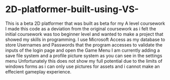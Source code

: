 # 2D-platformer-built-using-VS-
This is a beta 2D platformer that was built as beta for my A level coursework
I made this code as a deviation from the original coursework as i felt the initial coursework was too beginner level and wanted to make a project that showed my skills in programming.
I use Microsoft Access as my database to store Usernames and Passwords that the program accesses to validate the inputs of the login page and open the Game Menu
I am currently adding a save file system and a profile picture system as you can see in the settings menu
Unfortunately this does not show my full potential due to the limits of windows forms as i can only use pictures for assets and i cannot make an effecient gameplay experience.
